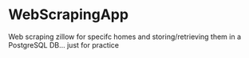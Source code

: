 # WebScrapingApp
 Web scraping zillow for specifc homes and storing/retrieving them in a PostgreSQL DB... just for practice
